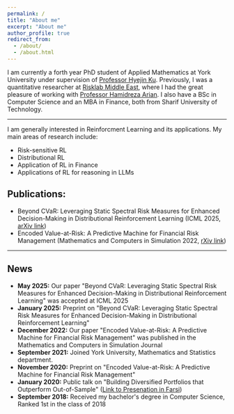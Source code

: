 ```yaml
---
permalink: /
title: "About me"
excerpt: "About me"
author_profile: true
redirect_from: 
  - /about/
  - /about.html
---
```


I am currently a forth year PhD student of Applied Mathematics at York University under supervision of [Professor Hyejin Ku](https://hku.info.yorku.ca/). Previously, I was a quantitative researcher at [Risklab Middle East](https://risklab.me/), where I had the great pleasure of working with [Professor Hamidreza Arian](https://arian.ai/). I also have a BSc in Computer Science and an MBA in Finance, both from Sharif University of Technology.

---

I am generally interested in Reinforcment Learning and its applications. My main areas of research include:
* Risk-sensitive RL
* Distributional RL
* Application of RL in Finance
* Applications of RL for reasoning in LLMs

## Publications:
* Beyond CVaR: Leveraging Static Spectral Risk Measures for Enhanced Decision-Making in Distributional Reinforcement Learning (ICML 2025,  [arXiv link](https://arxiv.org/abs/2501.02087))
* Encoded Value-at-Risk: A Predictive Machine for Financial Risk Management (Mathematics and Computers in Simulation 2022, [rXiv link](https://arxiv.org/abs/2011.06742))

---

## News
* **May 2025:** Our paper "Beyond CVaR: Leveraging Static Spectral Risk Measures for Enhanced Decision-Making in Distributional Reinforcement Learning" was accepted at ICML 2025
* **January 2025:** Preprint on "Beyond CVaR: Leveraging Static Spectral Risk Measures for Enhanced Decision-Making in Distributional Reinforcement Learning"
* **December 2022:** Our paper "Encoded Value-at-Risk: A Predictive Machine for Financial Risk Management" was published in the Mathematics and Computers in Simulation Journal 
* **September 2021:** Joined York University, Mathematics and Statistics department.
* **November 2020:** Preprint on "Encoded Value-at-Risk: A Predictive Machine for Financial Risk Management"
* **January 2020:** Public talk on "Building Diversified Portfolios that Outperform Out-of-Sample" ([Link to Presenation in Farsi](https://www.aparat.com/v/nkjlB))
* **September 2018:** Received my bachelor's degree in Computer Science, Ranked 1st in the class of 2018


